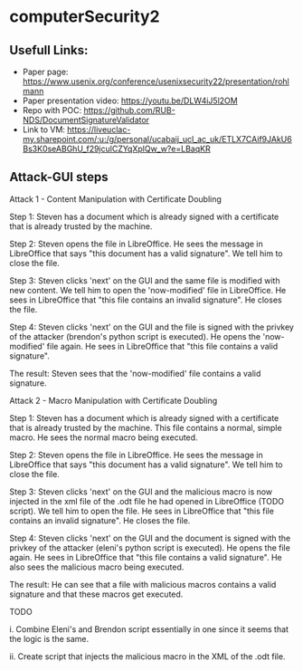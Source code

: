 # computerSecurity2

## Usefull Links:
- Paper page: https://www.usenix.org/conference/usenixsecurity22/presentation/rohlmann
- Paper presentation video:  https://youtu.be/DLW4iJ5l2OM
- Repo with POC: https://github.com/RUB-NDS/DocumentSignatureValidator
- Link to VM: https://liveuclac-my.sharepoint.com/:u:/g/personal/ucabaij_ucl_ac_uk/ETLX7CAif9JAkU6Bs3K0seABGhU_f29jculCZYqXplQw_w?e=LBaqKR

## Attack-GUI steps








Attack 1 - Content Manipulation with Certificate Doubling

Step 1:  Steven has a document which is already signed with a certificate that is already trusted by the machine.

Step 2: Steven opens the file in LibreOffice. He sees the message in LibreOffice that says "this document has a valid signature". We tell him to close the file.

Step 3: Steven clicks 'next' on the GUI and the same file is modified with new content. We tell him to open the 'now-modified' file  in LibreOffice. He sees in LibreOffice that "this file contains an invalid signature". He closes the file.

Step 4: Steven clicks 'next' on the GUI and the file is signed with the privkey of the attacker (brendon's python script is executed). He opens the 'now-modified' file again. He sees in LibreOffice that "this file contains a valid signature". 

The result: Steven sees that the 'now-modified' file contains a valid signature.





Attack 2 - Macro Manipulation with Certificate Doubling

Step 1:  Steven has a document which is already signed with a certificate that is already trusted by the machine. This file contains a normal, simple macro. He sees the normal macro being executed.

Step 2: Steven opens the file in LibreOffice. He sees the message in LibreOffice that says "this document has a valid signature". We tell him to close the file.

Step 3: Steven clicks 'next' on the GUI and the malicious macro is now injected in the xml file of the .odt file he had opened in LibreOffice (TODO script). We tell him to open the file. He sees in LibreOffice that "this file contains an invalid signature". He closes the file.

Step 4: Steven clicks 'next' on the GUI and the document is signed with the privkey of the attacker (eleni's python script is executed). He opens the file again. He sees in LibreOffice that "this file contains a valid signature". He also sees the malicious macro being executed. 

The result: He can see that a file with malicious macros contains a valid signature and that these macros get executed.



TODO

i. Combine Eleni's and Brendon script essentially in one since it seems that the logic is the same.

ii. Create script that injects the malicious macro in the XML of the .odt file.
